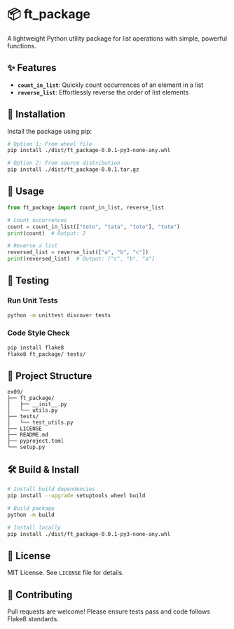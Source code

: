 # 📦 ft_package

A lightweight Python utility package for list operations with simple, powerful functions.

## ✨ Features

- **`count_in_list`**: Quickly count occurrences of an element in a list
- **`reverse_list`**: Effortlessly reverse the order of list elements

## 🚀 Installation

Install the package using pip:

```bash
# Option 1: From wheel file
pip install ./dist/ft_package-0.0.1-py3-none-any.whl

# Option 2: From source distribution
pip install ./dist/ft_package-0.0.1.tar.gz
```

## 🔧 Usage

```python
from ft_package import count_in_list, reverse_list

# Count occurrences
count = count_in_list(["toto", "tata", "toto"], "toto")
print(count)  # Output: 2

# Reverse a list
reversed_list = reverse_list(["a", "b", "c"])
print(reversed_list)  # Output: ["c", "b", "a"]
```

## 🧪 Testing

### Run Unit Tests
```bash
python -m unittest discover tests
```

### Code Style Check
```bash
pip install flake8
flake8 ft_package/ tests/
```

## 📂 Project Structure

```
ex09/
├── ft_package/
│   ├── __init__.py
│   └── utils.py
├── tests/
│   └── test_utils.py
├── LICENSE
├── README.md
├── pyproject.toml
└── setup.py
```

## 🛠 Build & Install

```bash
# Install build dependencies
pip install --upgrade setuptools wheel build

# Build package
python -m build

# Install locally
pip install ./dist/ft_package-0.0.1-py3-none-any.whl
```

## 📄 License

MIT License. See `LICENSE` file for details.

## 🤝 Contributing

Pull requests are welcome! Please ensure tests pass and code follows Flake8 standards.